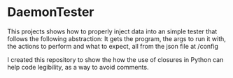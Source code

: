 # DaemonTester
This projects shows how to properly inject data into an simple tester that follows the following abstraction: It gets the program, the args to run it with, the actions to perform and what to expect, all from the json file at /config

I created this repository to show the how the use of closures in Python can help code legibility, as a way to avoid comments.
